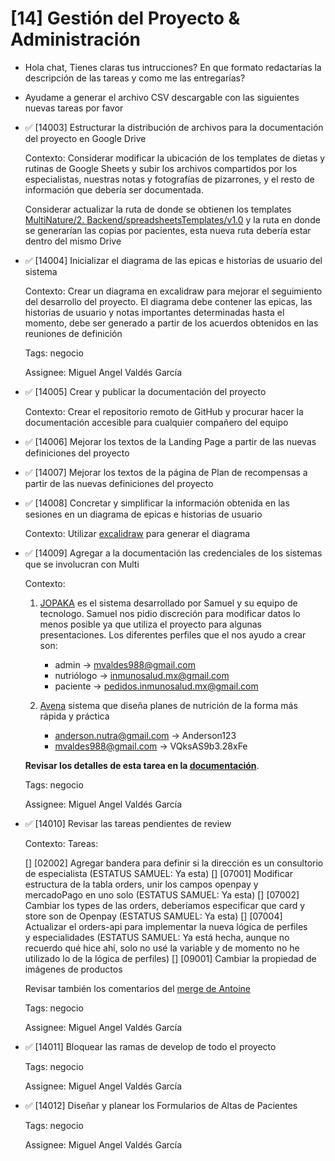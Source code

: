 # [14] Gestión del Proyecto & Administración

- Hola chat, Tienes claras tus intrucciones? En que formato redactarías la descripción de las tareas y como me las entregarías?
- Ayudame a generar el archivo CSV descargable con las siguientes nuevas tareas por favor

- ✅ [14003] Estructurar la distribución de archivos para la documentación del proyecto en Google Drive

  Contexto: Considerar modificar la ubicación de los templates de dietas y rutinas de Google Sheets y subir los archivos compartidos por los especialistas, nuestras notas y fotografías de pizarrones, y el resto de información que debería ser documentada.

  Considerar actualizar la ruta de donde se obtienen los templates [MultiNature/2. Backend/spreadsheetsTemplates/v1.0](https://drive.google.com/drive/folders/1k8ewAPPuL3iLdtA_D-K657mLd6s_fZ8F?hl=es) y la ruta en donde se generarían las copias por pacientes, esta nueva ruta debería estar dentro del mismo Drive

- ✅ [14004] Inicializar el diagrama de las epicas e historias de usuario del sistema

  Contexto: Crear un diagrama en excalidraw para mejorar el seguimiento del desarrollo del proyecto. El diagrama debe contener las epicas, las historias de usuario y notas importantes determinadas hasta el momento, debe ser generado a partir de los acuerdos obtenidos en las reuniones de definición

  Tags: negocio

  Assignee: Miguel Angel Valdés García

- ✅ [14005] Crear y publicar la documentación del proyecto

  Contexto: Crear el repositorio remoto de GitHub y procurar hacer la documentación accesible para cualquier compañero del equipo

- ✅ [14006] Mejorar los textos de la Landing Page a partir de las nuevas definiciones del proyecto

- ✅ [14007] Mejorar los textos de la página de Plan de recompensas a partir de las nuevas definiciones del proyecto

- ✅ [14008] Concretar y simplificar la información obtenida en las sesiones en un diagrama de epicas e historias de usuario

  Contexto: Utilizar [excalidraw](https://excalidraw.com/) para generar el diagrama

- ✅ [14009] Agregar a la documentación las credenciales de los sistemas que se involucran con Multi

  Contexto:

  1. [JOPAKA](https://jopaka.onrender.com/#/jopaka) es el sistema desarrollado por Samuel y su equipo de tecnologo. Samuel nos pidio discreción para modificar datos lo menos posible ya que utiliza el proyecto para algunas presentaciones. Los diferentes perfiles que el nos ayudo a crear son:

     - admin -> mvaldes988@gmail.com
     - nutriólogo -> inmunosalud.mx@gmail.com
     - paciente -> pedidos.inmunosalud.mx@gmail.com

  2. [Avena](https://avena.io/) sistema que diseña planes de nutrición de la forma más rápida y práctica

     - anderson.nutra@gmail.com -> Anderson123
     - mvaldes988@gmail.com -> VQksAS9b3.28xFe

  **Revisar los detalles de esta tarea en la [documentación](https://github.com/Inmunolabs/multinature-docs/blob/master/4.%20Negocio/promptsDeTareas/%5B14%5D%20Gestion%20del%20Proyecto%20&%20Administracion.md)**.

  Tags: negocio

  Assignee: Miguel Angel Valdés García

- ✅ [14010] Revisar las tareas pendientes de review

  Contexto: Tareas:

  [] [02002] Agregar bandera para definir si la dirección es un consultorio de especialista (ESTATUS SAMUEL: Ya esta)
  [] [07001] Modificar estructura de la tabla orders, unir los campos openpay y mercadoPago en uno solo (ESTATUS SAMUEL: Ya esta)
  [] [07002] Cambiar los types de las orders, deberíamos especificar que card y store son de Openpay (ESTATUS SAMUEL: Ya esta)
  [] [07004] Actualizar el orders-api para implementar la nueva lógica de perfiles y especialidades (ESTATUS SAMUEL: Ya está hecha, aunque no recuerdo qué hice ahí, solo no usé la variable y de momento no he utilizado lo de la lógica de perfiles)
  [] [09001] Cambiar la propiedad de imágenes de productos

  Revisar también los comentarios del [merge de Antoine](https://github.com/Inmunolabs/multinature-users-api/pull/19/files)

  Tags: negocio

  Assignee: Miguel Angel Valdés García

- ✅ [14011] Bloquear las ramas de develop de todo el proyecto

  Tags: negocio

  Assignee: Miguel Angel Valdés García

- ✅ [14012] Diseñar y planear los Formularios de Altas de Pacientes

  Tags: negocio

  Assignee: Miguel Angel Valdés García